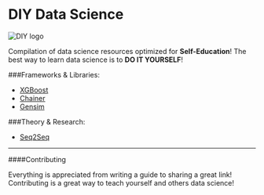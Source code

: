 # DIY Data Science

![DIY logo](https://mir-s3-cdn-cf.behance.net/project_modules/disp/9336839151265.560c985e288ea.png)

Compilation of data science resources optimized for **Self-Education**! The best way to learn data science is to **DO IT YOURSELF**! 

###Frameworks & Libraries:
* [XGBoost](https://github.com/jxieeducation/DIY-Nerd---Data-Science-Resources/blob/master/xgboost.md)
* [Chainer](https://github.com/jxieeducation/DIY-Nerd---Data-Science-Resources/blob/master/chainer.md)
* [Gensim](https://github.com/jxieeducation/DIY-Nerd---Data-Science-Resources/blob/master/gensim.md)

###Theory & Research:
* [Seq2Seq](https://github.com/jxieeducation/DIY-Nerd---Data-Science-Resources/blob/master/seq2seq.md)

-------

####Contributing

Everything is appreciated from writing a guide to sharing a great link! Contributing is a great way to teach yourself and others data science!